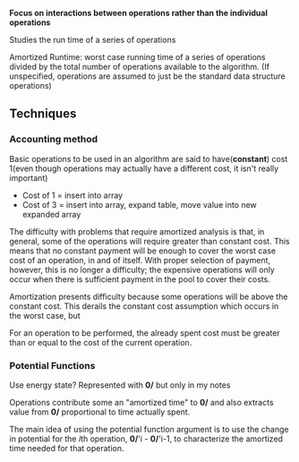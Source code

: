 **Focus on interactions between operations rather than the individual operations**

Studies the run time of a series of operations

Amortized Runtime: worst case running time of a series of operations divided by the total number of operations available to the algorithm. (If unspecified, operations are assumed to just be the standard data structure operations)

## Techniques
### Accounting method
Basic operations to be used in an algorithm are said to have(**constant**) cost 1(even though operations may actually have a different cost, it isn't really important)
- Cost of 1 = insert into array
- Cost of 3 = insert into array, expand table, move value into new expanded array

The difficulty with problems that require amortized analysis is that, in general, some of the operations will require greater than constant cost. This means that no constant payment will be enough to cover the worst case cost of an operation, in and of itself. With proper selection of payment, however, this is no longer a difficulty; the expensive operations will only occur when there is sufficient payment in the pool to cover their costs.

Amortization presents difficulty because some operations will be above the constant cost. This derails the constant cost assumption which occurs in the worst case, but 

For an operation to be performed, the already spent cost must be greater than or equal to the cost of the current operation.

### Potential Functions
Use energy state? Represented with **0/** but only in my notes

Operations contribute some an "amortized time" to **0/** and also extracts value from **0/** proportional to time actually spent.

The main idea of using the potential function argument is to use the change in potential for the *i*th operation, **0/**'i - **0/**'i-1, to characterize the amortized time needed for that operation.


